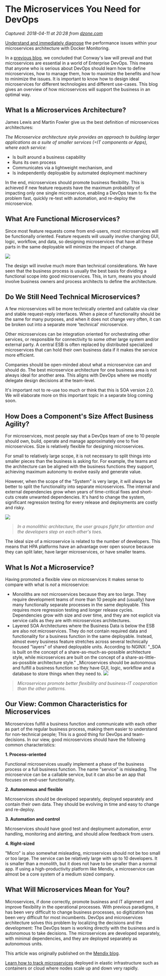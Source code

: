 # The Microservices You Need for DevOps

_Captured: 2018-04-11 at 20:28 from [dzone.com](https://dzone.com/articles/the-microservices-you-need-for-devops?edition=373194&utm_source=Zone%20Newsletter&utm_medium=email&utm_campaign=microservices%202018-04-11)_

[Understand and immediately diagnose](https://dzone.com/go?i=286453&u=https%3A%2F%2Fwww.appdynamics.com%2Flp%2Febook-how-to-build-scale-with-microservices%2F%3Futm_source%3Ddzone%26utm_medium%3Dsponsorship%252520content%252520syndication%26utm_campaign%3Dbumper%252520text%252520sponsorship%26utm_content%3Dhow%252520to%252520build%252520and%252520scale%252520%26utm_term%3Ddzone%252520bumper%252520text%252520sponsorship%26utm_budget%3Ddigital) the performance issues within your microservices architecture with Docker Monitoring.

In a [previous blog](https://www.mendix.com/blog/why-devops-will-fail-without-microservices/), we concluded that Conway's law will prevail and that microservices are essential in a world of Enterprise DevOps. This means that anyone who is serious about DevOps should learn how to define microservices, how to manage them, how to maximize the benefits and how to minimize the issues. It is important to know how to design ideal microservices for different technologies and different use-cases. This blog gives an overview of how microservices will support the business in an optimal way.

## **What Is a Microservices Architecture?**

James Lewis and Martin Fowler give us the best definition of microservices architectures:

_The Microservice architecture style provides an approach to building larger applications as a suite of smaller services (=IT components or Apps), where each service:_

  * Is built around a business capability
  * Runs its own process
  * Communicates via a lightweight mechanism, and
  * Is independently deployable by automated deployment machinery

In the end, microservices should promote business flexibility. This is achieved if new feature requests have the maximum probability of impacting only one single microservice, enabling a DevOps team to fix the problem fast, quickly re-test with automation, and re-deploy the microservice.

## **What Are Functional Microservices?**

Since most feature requests come from end-users, most microservices will be functionally oriented. Feature requests will usually involve changing GUI, logic, workflow, and data, so designing microservices that have all these parts in the same deployable will minimize the impact of change.

![](https://images.mendix.com/wp-content/uploads/ArchitectureSeries-Microservices-inpost02.png)

The design will involve much more than technical considerations. We have seen that the business process is usually the best basis for dividing a functional scope into good microservices. This, in turn, means you should involve business owners and process architects to define the architecture.

## **Do We Still Need Technical Microservices?**

A few microservices will be more technically oriented and callable via clear and stable request-reply interfaces. When a piece of functionality should be the same for many purposes, and when it does not change very often, it can be broken out into a separate more 'technical' microservice.

Other microservices can be integration oriented for orchestrating other services, or responsible for connectivity to some other large system and/or external party. A central ESB is often replaced by distributed specialized microservices that can hold their own business data if it makes the service more efficient.

Companies should be open-minded about what a microservice can and should do. The best microservice architecture for one business area is not always ideal for another area. This aligns with DevOps where we mostly delegate design decisions at the team-level.

It's important not to re-use too much or think that this is SOA version 2.0. We will elaborate more on this important topic in a separate blog coming soon.

## **How Does a Component's Size Affect Business Agility?**

For microservices, most people say that a DevOps team of one to 10 people should own, build, operate and manage approximately one to five microservices. Size is relatively flexible for designing microservices.

For small to relatively large scope, it is not necessary to split things into smaller pieces than the business is asking for. For example, the teams and the architecture can be aligned with the business functions they support, achieving maximum autonomy to evolve easily and generate value.

However, when the scope of the "System" is very large, it will always be better to split the functionality into separate microservices. The internal and external dependencies grow when years of time-critical fixes and short-cuts create unwanted dependencies. It's hard to change the system, significant regression testing for every release and deployments are costly and risky.

![](https://images.mendix.com/wp-content/uploads/ArchitectureSeries-Microservices-inpost04.png)

> _In a monolithic architecture, the user groups fight for attention and the developers step on each other's toes._

The ideal size of a microservice is related to the number of developers. This means that HPA platforms have an advantage over open source because they can split later, have larger microservices, or have smaller teams.

## **What Is _Not_ a Microservice?**

Having promoted a flexible view on microservices it makes sense to compare with what is _not_ a microservice:

  * Monoliths are not microservices because they are too large. They require development teams of more than 10 people and (usually) have many functionally separate processes in the same deployable. This requires more regression testing and longer release cycles. Dependencies grow with size and over time, and they are not explicit via service calls as they are with microservices architectures.
  * Layered SOA Architectures where the Business Data is below the ESB are also not microservices. They do not contain required data and functionality for a business function in the same deployable. Instead, almost every business feature stretches across several technically focused "layers" of shared deployable units. According to NGINX: "_SOA is built on the concept of a share-as-much-as-possible architecture style, while microservices are built on the concept of a share-as-little-as-possible architecture style." _Microservices should be autonomous and fulfill a business function so they have GUI, logic, workflow and a database to store things when they need to.
![](https://images.mendix.com/wp-content/uploads/ArchitectureSeries-Microservices-inpost03.png)

> _Microservices promote better flexibility and business-IT cooperation than the other patterns._

## **Our View: Common Characteristics for Microservices**

Microservices fulfill a business function and communicate with each other as part of the regular business process, making them easier to understand for non-technical people; This is a good thing for DevOps and team-decisions. In our view, good microservices should have the following common characteristics:

**1\. Process-oriented**

Functional microservices usually implement a phase of the business process or a full business function. The name "service" is misleading. The microservice can be a callable service, but it can also be an app that focuses on end-user functionality.

**2\. Autonomous and flexible**

Microservices should be developed separately, deployed separately and contain their own data. They should be evolving in time and easy to change and re-deploy.

**3\. Automation and control**

Microservices should have good test and deployment automation, error handling, monitoring and alerting, and should allow feedback from users.

**4\. Right-sized**

"Micro" is also somewhat misleading, microservices should not be too small or too large. The service can be relatively large with up to 10 developers. It is smaller than a monolith, but it does not have to be smaller than a normal app. If using a high-productivity platform like Mendix, a microservice can almost be a core system of a medium sized company.

## **What Will Microservices Mean for You?**

Microservices, if done correctly, promote business and IT alignment and improve flexibility in the operational processes. With previous paradigms, it has been very difficult to change business processes, so digitization has been very difficult for most incumbents. DevOps and microservices architecture solves this problem by localizing the decisions and the development: The DevOps team is working directly with the business and is autonomous to take decisions. The microservices are developed separately, with minimal dependencies, and they are deployed separately as autonomous units.

This article was originally published on the [Mendix blog](https://www.mendix.com/blogs/).

[Learn how to track microservices](https://dzone.com/go?i=286452&u=https%3A%2F%2Fwww.appdynamics.com%2Fapp-iq-platform%2Fmicroservices-iq%2F%3Futm_source%3Ddzone%26utm_medium%3Dsponsorship%26utm_campaign%3Dmicroservics%252520sponsorship%26utm_content%3Dmicroservics%252520sponsorship%26utm_term%3Ddzone%252520microservics%252520sponsorship%26utm_budget%3Ddigital) deployed in elastic infrastructure such as containers or cloud where nodes scale up and down very rapidly.
